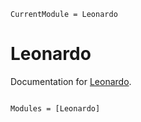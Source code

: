 ```@meta
CurrentModule = Leonardo
```

# Leonardo

Documentation for [Leonardo](https://github.com/a-r-n-o-l-d/Leonardo.jl).

```@index
```

```@autodocs
Modules = [Leonardo]
```
